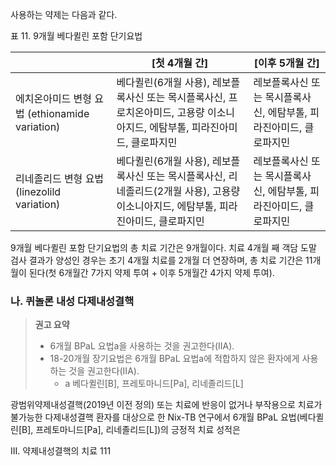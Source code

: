 사용하는 약제는 다음과 같다.

표 11. 9개월 베다퀼린 포함 단기요법

| | [첫 4개월 간] | [이후 5개월 간] |
|---|---|---|
| 에치온아미드 변형 요법 (ethionamide variation) | 베다퀼린(6개월 사용), 레보플록사신 또는 목시플록사신, 프로치온아미드, 고용량 이소니아지드, 에탐부톨, 피라진아미드, 클로파지민 | 레보플록사신 또는 목시플록사신, 에탐부톨, 피라진아미드, 클로파지민 |
| 리네졸리드 변형 요법 (linezolild variation) | 베다퀼린(6개월 사용), 레보플록사신 또는 목시플록사신, 리네졸리드(2개월 사용), 고용량 이소니아지드, 에탐부톨, 피라진아미드, 클로파지민 | 레보플록사신 또는 목시플록사신, 에탐부톨, 피라진아미드, 클로파지민 |

9개월 베다퀼린 포함 단기요법의 총 치료 기간은 9개월이다. 치료 4개월 째 객담 도말 검사 결과가 양성인 경우는 초기 4개월 치료를 2개월 더 연장하며, 총 치료 기간은 11개월이 된다(첫 6개월간 7가지 약제 투여 + 이후 5개월간 4가지 약제 투여).

### 나. 퀴놀론 내성 다제내성결핵

> **권고 요약**
>
> *   6개월 BPaL 요법a을 사용하는 것을 권고한다(IIA).
> *   18-20개월 장기요법은 6개월 BPaL 요법a에 적합하지 않은 환자에게 사용하는 것을 권고한다(IIA).
>     *   a 베다퀼린[B], 프레토마니드[Pa], 리네졸리드[L]

광범위약제내성결핵(2019년 이전 정의) 또는 치료에 반응이 없거나 부작용으로 치료가 불가능한 다제내성결핵 환자를 대상으로 한 Nix-TB 연구에서 6개월 BPaL 요법(베다퀼린[B], 프레토마니드[Pa], 리네졸리드[L])의 긍정적 치료 성적은

III. 약제내성결핵의 치료 <PAGE>111